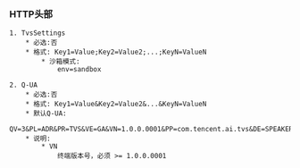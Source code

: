 ### HTTP头部
    1. TvsSettings
        * 必选:否
        * 格式: Key1=Value;Key2=Value2;...;KeyN=ValueN
            * 沙箱模式:
                env=sandbox

    2. Q-UA
        * 必选:否
        * 格式: Key1=Value&Key2=Value2&...&KeyN=ValueN
        * 默认Q-UA:
            QV=3&PL=ADR&PR=TVS&VE=GA&VN=1.0.0.0001&PP=com.tencent.ai.tvs&DE=SPEAKER
        * 说明:
            * VN
                终端版本号，必须 >= 1.0.0.0001